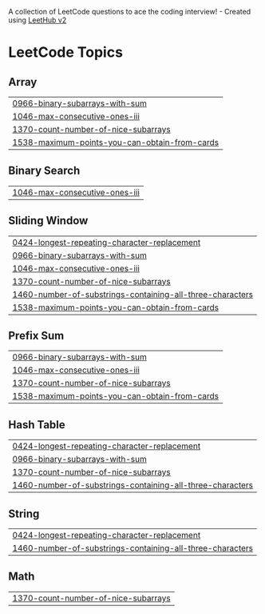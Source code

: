 A collection of LeetCode questions to ace the coding interview! - Created using [LeetHub v2](https://github.com/arunbhardwaj/LeetHub-2.0)
<!---LeetCode Topics Start-->
# LeetCode Topics
## Array
|  |
| ------- |
| [0966-binary-subarrays-with-sum](https://github.com/Dipak-8/DSA-SlidingWindow/tree/master/0966-binary-subarrays-with-sum) |
| [1046-max-consecutive-ones-iii](https://github.com/Dipak-8/DSA-SlidingWindow/tree/master/1046-max-consecutive-ones-iii) |
| [1370-count-number-of-nice-subarrays](https://github.com/Dipak-8/DSA-SlidingWindow/tree/master/1370-count-number-of-nice-subarrays) |
| [1538-maximum-points-you-can-obtain-from-cards](https://github.com/Dipak-8/DSA-SlidingWindow/tree/master/1538-maximum-points-you-can-obtain-from-cards) |
## Binary Search
|  |
| ------- |
| [1046-max-consecutive-ones-iii](https://github.com/Dipak-8/DSA-SlidingWindow/tree/master/1046-max-consecutive-ones-iii) |
## Sliding Window
|  |
| ------- |
| [0424-longest-repeating-character-replacement](https://github.com/Dipak-8/DSA-SlidingWindow/tree/master/0424-longest-repeating-character-replacement) |
| [0966-binary-subarrays-with-sum](https://github.com/Dipak-8/DSA-SlidingWindow/tree/master/0966-binary-subarrays-with-sum) |
| [1046-max-consecutive-ones-iii](https://github.com/Dipak-8/DSA-SlidingWindow/tree/master/1046-max-consecutive-ones-iii) |
| [1370-count-number-of-nice-subarrays](https://github.com/Dipak-8/DSA-SlidingWindow/tree/master/1370-count-number-of-nice-subarrays) |
| [1460-number-of-substrings-containing-all-three-characters](https://github.com/Dipak-8/DSA-SlidingWindow/tree/master/1460-number-of-substrings-containing-all-three-characters) |
| [1538-maximum-points-you-can-obtain-from-cards](https://github.com/Dipak-8/DSA-SlidingWindow/tree/master/1538-maximum-points-you-can-obtain-from-cards) |
## Prefix Sum
|  |
| ------- |
| [0966-binary-subarrays-with-sum](https://github.com/Dipak-8/DSA-SlidingWindow/tree/master/0966-binary-subarrays-with-sum) |
| [1046-max-consecutive-ones-iii](https://github.com/Dipak-8/DSA-SlidingWindow/tree/master/1046-max-consecutive-ones-iii) |
| [1370-count-number-of-nice-subarrays](https://github.com/Dipak-8/DSA-SlidingWindow/tree/master/1370-count-number-of-nice-subarrays) |
| [1538-maximum-points-you-can-obtain-from-cards](https://github.com/Dipak-8/DSA-SlidingWindow/tree/master/1538-maximum-points-you-can-obtain-from-cards) |
## Hash Table
|  |
| ------- |
| [0424-longest-repeating-character-replacement](https://github.com/Dipak-8/DSA-SlidingWindow/tree/master/0424-longest-repeating-character-replacement) |
| [0966-binary-subarrays-with-sum](https://github.com/Dipak-8/DSA-SlidingWindow/tree/master/0966-binary-subarrays-with-sum) |
| [1370-count-number-of-nice-subarrays](https://github.com/Dipak-8/DSA-SlidingWindow/tree/master/1370-count-number-of-nice-subarrays) |
| [1460-number-of-substrings-containing-all-three-characters](https://github.com/Dipak-8/DSA-SlidingWindow/tree/master/1460-number-of-substrings-containing-all-three-characters) |
## String
|  |
| ------- |
| [0424-longest-repeating-character-replacement](https://github.com/Dipak-8/DSA-SlidingWindow/tree/master/0424-longest-repeating-character-replacement) |
| [1460-number-of-substrings-containing-all-three-characters](https://github.com/Dipak-8/DSA-SlidingWindow/tree/master/1460-number-of-substrings-containing-all-three-characters) |
## Math
|  |
| ------- |
| [1370-count-number-of-nice-subarrays](https://github.com/Dipak-8/DSA-SlidingWindow/tree/master/1370-count-number-of-nice-subarrays) |
<!---LeetCode Topics End-->